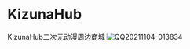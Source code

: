 # KizunaHub
KizunaHub二次元动漫周边商城
![QQ20211104-013834](https://github.com/user-attachments/assets/df2ae82f-9e22-4f9d-bcaf-aa7f6ac43522)
